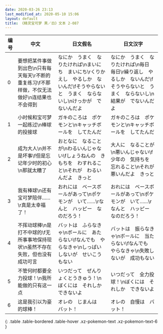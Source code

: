 ```yaml
---
date: 2020-03-26 23:13
last_modified_at: 2020-05-10 15:06
layout: default
title: 《精灵宝可梦 黑／白》文本 2-087
---
```

| 编号 | 中文 | 日文假名 | 日文汉字 |
| ---- | ---- | ---- | --- |
| 0 | 要想把某件事做到出色\n只有每天每天\r不断的重复练习\f不那样做，不仅无法做好\n连结果也不会得到 | なにか　うまく　なりたければ\nまいにち　まいにち\rくりかえし　やるしか　ないんだ\fそうやらないと　うまく　ならないし\nけっかが　でないんだよ | なにか　うまく　なりたければ\n毎日　毎日\r繰り返し　やるしか　ないんだ\fそうやらないと　うまく　ならないし\n結果が　でないんだよ |
| 1 | 小时候和宝可梦一起练过\n棒球的投接球 | ガキのころは　ポケモンと\nキャッチボールを　してたんだ | ガキのころは　ポケモンと\nキャッチボールを　してたんだ |
| 2 | 成为大人\n并不是坏事\f但是忘记年少时的初心\n那就太糟了 | おとなに　なることが\nわるいんじゃない\fしょうねんの　きもちを　わすれること\nそれが　わるいんだよ　きっと | 大人に　なることが\n悪いんじゃない\f少年の　気持ちを　忘れること\nそれが　悪いんだよ　きっと |
| 3 | 我有棒球\n还有宝可梦陪伴……\r真是太幸福了！ | おれには　ベースボールがあって\nポケモンが　いて……\rなんと　ハッピー　なのだろう！ | おれには　ベースボールがあって\nポケモンが　いて……\rなんと　ハッピー　なのだろう！ |
| 4 | 不挥动球棒\n是打不中球的\f无所事事地保持现状\n虽然不存在失败，但也没有成功可言 | バットは　ふらなきゃ\nボールに　あたらない\fなんでも　やらなきゃ\nしっぱいしないが　せいこうもない | バットは　振らなきゃ\nボールに　当たらない\fなんでも　やらなきゃ\n失敗しないが　成功もない |
| 5 | 不管何时都要全力投球！\n我所能做的只有这一点 | いつだって　ぜんりょくとうきゅう！\nぼくには　それしか　できないよ | いつだって　全力投球！\nぼくには　それしか　できないよ |
| 6 | 这是我引以为豪的球棒！ | オレの　じまんは　バット！ | オレの　自慢は　バット！ |
{: .table .table-bordered .table-hover .xz-pokemon-text .xz-pokemon-text-6 }